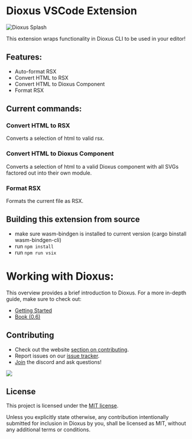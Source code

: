 # Dioxus VSCode Extension

![Dioxus Splash](https://github.com/DioxusLabs/dioxus/raw/main/notes/dioxus_splash_8.avif)

This extension wraps functionality in Dioxus CLI to be used in your editor!

## Features:

- Auto-format RSX
- Convert HTML to RSX
- Convert HTML to Dioxus Component
- Format RSX

## Current commands:

### Convert HTML to RSX
Converts a selection of html to valid rsx.

### Convert HTML to Dioxus Component

Converts a selection of html to a valid Dioxus component with all SVGs factored out into their own module.

### Format RSX

Formats the current file as RSX.

## Building this extension from source
- make sure wasm-bindgen is installed to current version (cargo binstall wasm-bindgen-cli)
- run `npm install`
- run `npm run vsix`

# Working with Dioxus:

This overview provides a brief introduction to Dioxus. For a more in-depth guide, make sure to check out:

- [Getting Started](https://dioxuslabs.com/learn/0.7/getting_started)
- [Book (0.6)](https://dioxuslabs.com/learn/0.7/)

## Contributing
- Check out the website [section on contributing](https://dioxuslabs.com/learn/0.7/beyond/contributing).
- Report issues on our [issue tracker](https://github.com/dioxuslabs/dioxus/issues).
- [Join](https://discord.gg/XgGxMSkvUM) the discord and ask questions!


<a href="https://github.com/dioxuslabs/dioxus/graphs/contributors">
  <img src="https://contrib.rocks/image?repo=dioxuslabs/dioxus&max=30&columns=10" />
</a>

## License
This project is licensed under the [MIT license].

[mit license]: https://github.com/DioxusLabs/dioxus/blob/master/LICENSE-MIT

Unless you explicitly state otherwise, any contribution intentionally submitted
for inclusion in Dioxus by you, shall be licensed as MIT, without any additional
terms or conditions.
